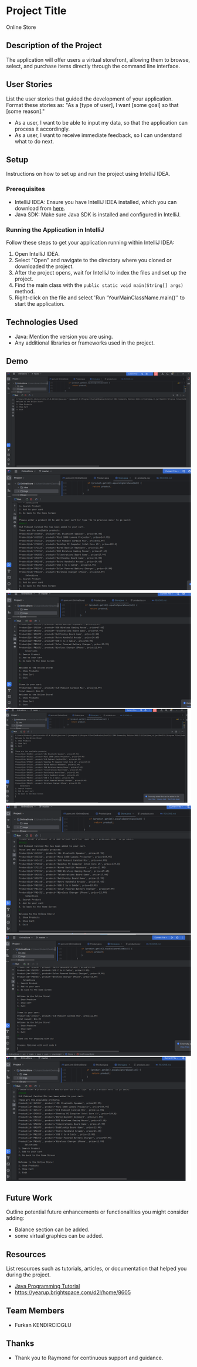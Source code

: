 # Project Title
Online Store
## Description of the Project

The application will offer users a virtual storefront,
allowing them to browse, select, and purchase items directly through the command line interface.

## User Stories

List the user stories that guided the development of your application. Format these stories as: "As a [type of user], I want [some goal] so that [some reason]."

- As a user, I want to be able to input my data, so that the application can process it accordingly.
- As a user, I want to receive immediate feedback, so I can understand what to do next.

## Setup

Instructions on how to set up and run the project using IntelliJ IDEA.

### Prerequisites

- IntelliJ IDEA: Ensure you have IntelliJ IDEA installed, which you can download from [here](https://www.jetbrains.com/idea/download/).
- Java SDK: Make sure Java SDK is installed and configured in IntelliJ.

### Running the Application in IntelliJ

Follow these steps to get your application running within IntelliJ IDEA:

1. Open IntelliJ IDEA.
2. Select "Open" and navigate to the directory where you cloned or downloaded the project.
3. After the project opens, wait for IntelliJ to index the files and set up the project.
4. Find the main class with the `public static void main(String[] args)` method.
5. Right-click on the file and select 'Run 'YourMainClassName.main()'' to start the application.

## Technologies Used

- Java: Mention the version you are using.
- Any additional libraries or frameworks used in the project.

## Demo
![homeScreen.png](imgs%2FhomeScreen.png)
![searchProduct.png](imgs%2FsearchProduct.png)
![showCart.png](imgs%2FshowCart.png)
![showProduct.png](imgs%2FshowProduct.png)
![goBactToHomeScreen.png](imgs%2FgoBactToHomeScreen.png)
![exit.png](imgs%2Fexit.png)
![addProduct.png](imgs%2FaddProduct.png)
## Future Work

Outline potential future enhancements or functionalities you might consider adding:

- Balance section can be added.
- some virtual graphics can be added.

## Resources

List resources such as tutorials, articles, or documentation that helped you during the project.

- [Java Programming Tutorial](https://www.w3schools.com/java/java_while_loop.asp)
- https://yearup.brightspace.com/d2l/home/8605

## Team Members

- Furkan KENDIRCIOGLU

## Thanks


- Thank you to Raymond for continuous support and guidance.
